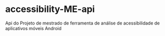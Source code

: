 # accessibility-ME-api
Api do Projeto de mestrado de ferramenta de análise de acessibilidade de aplicativos móveis Android
